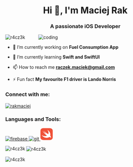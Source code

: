 <h1 align="center">Hi 👋, I'm Maciej Rak</h1>
<h3 align="center">A passionate iOS Developer</h3>
<img align="right" alt="coding" width="400" src="https://giphy.com/gifs/dommespace-domme-space-programador-qgQUggAC3Pfv687qPC"/>

<p align="left"> <img src="https://komarev.com/ghpvc/?username=r4cz3k&label=Profile%20views&color=0e75b6&style=flat" alt="r4cz3k" /> </p>

- 🔭 I’m currently working on **Fuel Consumption App**

- 🌱 I’m currently learning **Swift and SwiftUI**

- 📫 How to reach me **raczek.maciek@gmail.com**

- ⚡ Fun fact **My favourite F1 driver is Lando Norris**

<h3 align="left">Connect with me:</h3>
<p align="left">
<a href="https://linkedin.com/in/rakmaciej" target="blank"><img align="center" src="https://raw.githubusercontent.com/rahuldkjain/github-profile-readme-generator/master/src/images/icons/Social/linked-in-alt.svg" alt="rakmaciej" height="30" width="40" /></a>
</p>

<h3 align="left">Languages and Tools:</h3>
<p align="left"> <a href="https://firebase.google.com/" target="_blank" rel="noreferrer"> <img src="https://www.vectorlogo.zone/logos/firebase/firebase-icon.svg" alt="firebase" width="40" height="40"/> </a> <a href="https://git-scm.com/" target="_blank" rel="noreferrer"> <img src="https://www.vectorlogo.zone/logos/git-scm/git-scm-icon.svg" alt="git" width="40" height="40"/> </a> <a href="https://developer.apple.com/swift/" target="_blank" rel="noreferrer"> <img src="https://raw.githubusercontent.com/devicons/devicon/master/icons/swift/swift-original.svg" alt="swift" width="40" height="40"/> </a> </p>

<p><img align="left" src="https://github-readme-stats.vercel.app/api/top-langs?username=r4cz3k&show_icons=true&locale=en&layout=compact" alt="r4cz3k" /></p>

<p>&nbsp;<img align="center" src="https://github-readme-stats.vercel.app/api?username=r4cz3k&show_icons=true&locale=en" alt="r4cz3k" /></p>

<p><img align="center" src="https://github-readme-streak-stats.herokuapp.com/?user=r4cz3k&" alt="r4cz3k" /></p>
